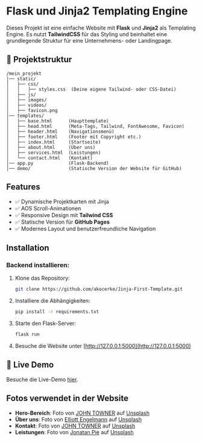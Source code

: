 # **Flask** und **Jinja2** Templating Engine

Dieses Projekt ist eine einfache Website mit **Flask** und **Jinja2** als Templating Engine. Es nutzt **TailwindCSS** für das Styling und beinhaltet eine grundlegende Struktur für eine Unternehmens- oder Landingpage.

## 📂 Projektstruktur

```
/mein_projekt
│── static/
│   ├── css/
│   │   ├── styles.css  (Deine eigene Tailwind- oder CSS-Datei)
│   ├── js/
│   ├── images/
│   ├── videos/
│   ├── favicon.png   
│── templates/
│   ├── base.html      (Haupttemplate)
│   ├── head.html      (Meta-Tags, Tailwind, FontAwesome, Favicon)
│   ├── header.html    (Navigationsmenü)
│   ├── footer.html    (Footer mit Copyright etc.)
│   ├── index.html     (Startseite)
│   ├── about.html     (Über uns)
│   ├── services.html  (Leistungen)
│   └── contact.html   (Kontakt)
│── app.py             (Flask-Backend)
│── demo/              (Statische Version der Website für GitHub)
```

## Features

- ✅ Dynamische Projektkarten mit Jinja
- ✅ AOS Scroll-Animationen
- ✅ Responsive Design mit **Tailwind CSS**
- ✅ Statische Version für **GitHub Pages**
- ✅ Modernes Layout und benutzerfreundliche Navigation

## Installation

### Backend installieren:

1. Klone das Repository:
   ```bash
   git clone https://github.com/akocerke/Jinja-First-Template.git
   ```

2. Installiere die Abhängigkeiten:
   ```bash
   pip install -r requirements.txt
   ```

3. Starte den Flask-Server:
   ```bash
   flask run
   ```

4. Besuche die Website unter [http://127.0.0.1:5000](http://127.0.0.1:5000)


## 🚀 Live Demo

Besuche die Live-Demo [hier](https://DEIN_USERNAME.github.io/DEIN_REPOSITORY/).



## Fotos verwendet in der Website

- **Hero-Bereich**: Foto von [JOHN TOWNER](https://unsplash.com/de/@heytowner) auf [Unsplash](https://unsplash.com/de/fotos/leere-betonstrasse-die-von-hohen-baumen-mit-sonnenstrahlen-umgeben-ist-3Kv48NS4WUU)
- **Über uns**: Foto von [Elliott Engelmann](https://unsplash.com/de/@elliottengelmann) auf [Unsplash](https://unsplash.com/de/fotos/silhouette-des-berges-DjlKxYFJlTc)
- **Kontakt**: Foto von [JOHN TOWNER](https://unsplash.com/de/@heytowner) auf [Unsplash](https://unsplash.com/de/fotos/luftaufnahme-von-brown-mountains-JgOeRuGD_Y4)
- **Leistungen**: Foto von [Jonatan Pie](https://unsplash.com/de/@r3dmax) auf [Unsplash](https://unsplash.com/de/fotos/silhouette-eines-gelandewagens-h8nxGssjQXs)






